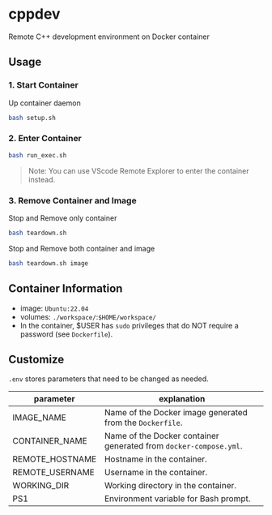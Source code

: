 # cppdev

Remote C++ development environment on Docker container

## Usage

### 1. Start Container
Up container daemon
```bash
bash setup.sh
```

### 2. Enter Container
```bash
bash run_exec.sh
```

> Note: You can use VScode Remote Explorer to enter the container instead.

### 3. Remove Container and Image
Stop and Remove only container
```bash
bash teardown.sh
```

Stop and Remove both container and image
```bash
bash teardown.sh image
```


## Container Information

- image: ``Ubuntu:22.04``
- volumes: ``./workspace/``:``$HOME/workspace/``
- In the container, $USER has ``sudo`` privileges that do NOT require a password (see ``Dockerfile``).

## Customize
``.env`` stores parameters that need to be changed as needed.

| parameter | explanation |
| --- | --- |
| IMAGE_NAME      | Name of the Docker image generated from the ``Dockerfile``. |
| CONTAINER_NAME  | Name of the Docker container generated from ``docker-compose.yml``. |
| REMOTE_HOSTNAME | Hostname in the container. |
| REMOTE_USERNAME | Username in the container. |
| WORKING_DIR     | Working directory in the container. |
| PS1             | Environment variable for Bash prompt. |



